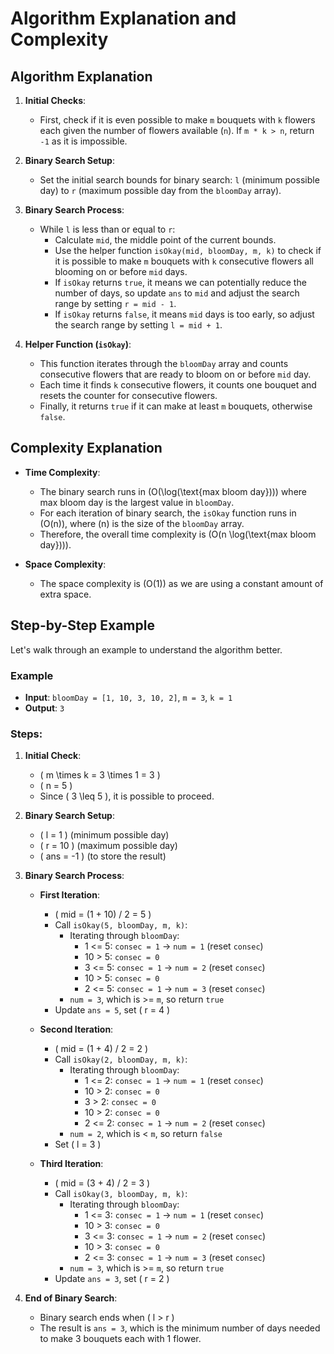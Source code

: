 # Algorithm Explanation and Complexity

## Algorithm Explanation

1. **Initial Checks**:
    - First, check if it is even possible to make `m` bouquets with `k` flowers each given the number of flowers available (`n`). If `m * k > n`, return `-1` as it is impossible.

2. **Binary Search Setup**:
    - Set the initial search bounds for binary search: `l` (minimum possible day) to `r` (maximum possible day from the `bloomDay` array).

3. **Binary Search Process**:
    - While `l` is less than or equal to `r`:
        - Calculate `mid`, the middle point of the current bounds.
        - Use the helper function `isOkay(mid, bloomDay, m, k)` to check if it is possible to make `m` bouquets with `k` consecutive flowers all blooming on or before `mid` days.
        - If `isOkay` returns `true`, it means we can potentially reduce the number of days, so update `ans` to `mid` and adjust the search range by setting `r = mid - 1`.
        - If `isOkay` returns `false`, it means `mid` days is too early, so adjust the search range by setting `l = mid + 1`.

4. **Helper Function (`isOkay`)**:
    - This function iterates through the `bloomDay` array and counts consecutive flowers that are ready to bloom on or before `mid` day.
    - Each time it finds `k` consecutive flowers, it counts one bouquet and resets the counter for consecutive flowers.
    - Finally, it returns `true` if it can make at least `m` bouquets, otherwise `false`.

## Complexity Explanation

- **Time Complexity**:
    - The binary search runs in \(O(\log(\text{max bloom day}))\) where max bloom day is the largest value in `bloomDay`.
    - For each iteration of binary search, the `isOkay` function runs in \(O(n)\), where \(n\) is the size of the `bloomDay` array.
    - Therefore, the overall time complexity is \(O(n \log(\text{max bloom day}))\).

- **Space Complexity**:
    - The space complexity is \(O(1)\) as we are using a constant amount of extra space.

## Step-by-Step Example

Let's walk through an example to understand the algorithm better.

### Example
- **Input**: `bloomDay = [1, 10, 3, 10, 2]`, `m = 3`, `k = 1`
- **Output**: `3`

### Steps:

1. **Initial Check**:
    - \( m \times k = 3 \times 1 = 3 \)
    - \( n = 5 \)
    - Since \( 3 \leq 5 \), it is possible to proceed.

2. **Binary Search Setup**:
    - \( l = 1 \) (minimum possible day)
    - \( r = 10 \) (maximum possible day)
    - \( ans = -1 \) (to store the result)

3. **Binary Search Process**:
    - **First Iteration**:
        - \( mid = (1 + 10) / 2 = 5 \)
        - Call `isOkay(5, bloomDay, m, k)`:
            - Iterating through `bloomDay`:
                - 1 <= 5: `consec = 1` → `num = 1` (reset `consec`)
                - 10 > 5: `consec = 0`
                - 3 <= 5: `consec = 1` → `num = 2` (reset `consec`)
                - 10 > 5: `consec = 0`
                - 2 <= 5: `consec = 1` → `num = 3` (reset `consec`)
            - `num = 3`, which is >= `m`, so return `true`
        - Update `ans = 5`, set \( r = 4 \)

    - **Second Iteration**:
        - \( mid = (1 + 4) / 2 = 2 \)
        - Call `isOkay(2, bloomDay, m, k)`:
            - Iterating through `bloomDay`:
                - 1 <= 2: `consec = 1` → `num = 1` (reset `consec`)
                - 10 > 2: `consec = 0`
                - 3 > 2: `consec = 0`
                - 10 > 2: `consec = 0`
                - 2 <= 2: `consec = 1` → `num = 2` (reset `consec`)
            - `num = 2`, which is < `m`, so return `false`
        - Set \( l = 3 \)

    - **Third Iteration**:
        - \( mid = (3 + 4) / 2 = 3 \)
        - Call `isOkay(3, bloomDay, m, k)`:
            - Iterating through `bloomDay`:
                - 1 <= 3: `consec = 1` → `num = 1` (reset `consec`)
                - 10 > 3: `consec = 0`
                - 3 <= 3: `consec = 1` → `num = 2` (reset `consec`)
                - 10 > 3: `consec = 0`
                - 2 <= 3: `consec = 1` → `num = 3` (reset `consec`)
            - `num = 3`, which is >= `m`, so return `true`
        - Update `ans = 3`, set \( r = 2 \)

4. **End of Binary Search**:
    - Binary search ends when \( l > r \)
    - The result is `ans = 3`, which is the minimum number of days needed to make 3 bouquets each with 1 flower.
